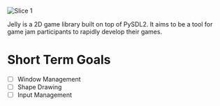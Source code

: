 ![Slice 1](https://github.com/developer-egg/jelly/assets/88744505/ab836a5f-8c1e-4c8e-8796-584e3a70bf5a)

Jelly is a 2D game library built on top of PySDL2. It aims to be a tool for game jam participants to rapidly develop their games.

# Short Term Goals
- [ ] Window Management
- [ ] Shape Drawing
- [ ] Input Management
